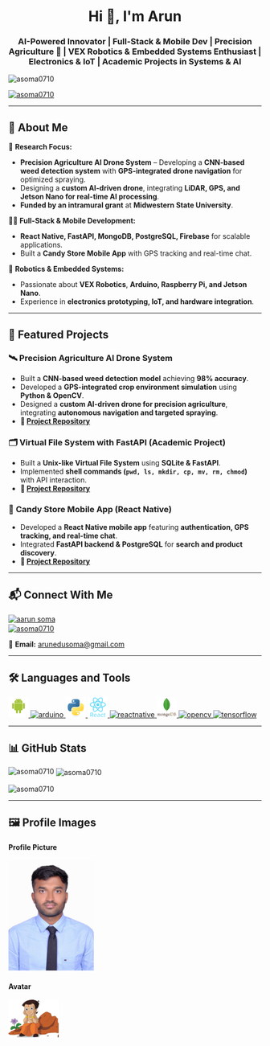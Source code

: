 <h1 align="center">Hi 👋, I'm Arun</h1>
<h3 align="center">AI-Powered Innovator | Full-Stack & Mobile Dev | Precision Agriculture 🚀 | VEX Robotics & Embedded Systems Enthusiast | Electronics & IoT | Academic Projects in Systems & AI</h3>

<p align="left"> <img src="https://komarev.com/ghpvc/?username=asoma0710&label=Profile%20views&color=0e75b6&style=flat" alt="asoma0710" /> </p>

<p align="left"> <a href="https://github.com/ryo-ma/github-profile-trophy"><img src="https://github-profile-trophy.vercel.app/?username=asoma0710" alt="asoma0710" /></a> </p>

---

## 🚀 About Me  

🔭 **Research Focus:**  
- **Precision Agriculture AI Drone System** – Developing a **CNN-based weed detection system** with **GPS-integrated drone navigation** for optimized spraying.  
- Designing a **custom AI-driven drone**, integrating **LiDAR, GPS, and Jetson Nano for real-time AI processing**.  
- **Funded by an intramural grant** at **Midwestern State University**.  

👨‍💻 **Full-Stack & Mobile Development:**  
- **React Native, FastAPI, MongoDB, PostgreSQL, Firebase** for scalable applications.  
- Built a **Candy Store Mobile App** with GPS tracking and real-time chat.  

🤖 **Robotics & Embedded Systems:**  
- Passionate about **VEX Robotics**, **Arduino, Raspberry Pi, and Jetson Nano**.  
- Experience in **electronics prototyping, IoT, and hardware integration**.  

---

## 📌 Featured Projects  

### 🛰️ **Precision Agriculture AI Drone System**  
- Built a **CNN-based weed detection model** achieving **98% accuracy**.  
- Developed a **GPS-integrated crop environment simulation** using **Python & OpenCV**.  
- Designed a **custom AI-driven drone for precision agriculture**, integrating **autonomous navigation and targeted spraying**.  
- **🔗 [Project Repository](https://github.com/asoma0710/PrecisionAgriculture_Research)**  

### 🗂️ **Virtual File System with FastAPI** (Academic Project)  
- Built a **Unix-like Virtual File System** using **SQLite & FastAPI**.  
- Implemented **shell commands (`pwd, ls, mkdir, cp, mv, rm, chmod`)** with API interaction.  
- **🔗 [Project Repository](https://github.com/your-repo-link-here)**  

### 📱 **Candy Store Mobile App (React Native)**  
- Developed a **React Native mobile app** featuring **authentication, GPS tracking, and real-time chat**.  
- Integrated **FastAPI backend & PostgreSQL** for **search and product discovery**.  
- **🔗 [Project Repository](https://github.com/your-repo-link-here)**  

---

## 📬 Connect With Me  

<a href="https://linkedin.com/in/aarun soma" target="blank"><img align="center" src="https://raw.githubusercontent.com/rahuldkjain/github-profile-readme-generator/master/src/images/icons/Social/linked-in-alt.svg" alt="aarun soma" height="30" width="40" /></a>  
<a href="https://www.leetcode.com/asoma0710" target="blank"><img align="center" src="https://raw.githubusercontent.com/rahuldkjain/github-profile-readme-generator/master/src/images/icons/Social/leet-code.svg" alt="asoma0710" height="30" width="40" /></a>  

📧 **Email:** [arunedusoma@gmail.com](mailto:arunedusoma@gmail.com)  

---

## 🛠️ Languages and Tools  

<p align="left">  
<a href="https://developer.android.com" target="_blank" rel="noreferrer"> <img src="https://raw.githubusercontent.com/devicons/devicon/master/icons/android/android-original-wordmark.svg" alt="android" width="40" height="40"/> </a>  
<a href="https://www.arduino.cc/" target="_blank" rel="noreferrer"> <img src="https://cdn.worldvectorlogo.com/logos/arduino-1.svg" alt="arduino" width="40" height="40"/> </a>  
<a href="https://www.python.org" target="_blank" rel="noreferrer"> <img src="https://raw.githubusercontent.com/devicons/devicon/master/icons/python/python-original.svg" alt="python" width="40" height="40"/> </a>  
<a href="https://reactjs.org/" target="_blank" rel="noreferrer"> <img src="https://raw.githubusercontent.com/devicons/devicon/master/icons/react/react-original-wordmark.svg" alt="react" width="40" height="40"/> </a>  
<a href="https://reactnative.dev/" target="_blank" rel="noreferrer"> <img src="https://reactnative.dev/img/header_logo.svg" alt="reactnative" width="40" height="40"/> </a>  
<a href="https://www.mongodb.com/" target="_blank" rel="noreferrer"> <img src="https://raw.githubusercontent.com/devicons/devicon/master/icons/mongodb/mongodb-original-wordmark.svg" alt="mongodb" width="40" height="40"/> </a>  
<a href="https://opencv.org/" target="_blank" rel="noreferrer"> <img src="https://www.vectorlogo.zone/logos/opencv/opencv-icon.svg" alt="opencv" width="40" height="40"/> </a>  
<a href="https://www.tensorflow.org" target="_blank" rel="noreferrer"> <img src="https://www.vectorlogo.zone/logos/tensorflow/tensorflow-icon.svg" alt="tensorflow" width="40" height="40"/> </a>  
</p>  

---

## 📊 GitHub Stats  

<p><img align="left" src="https://github-readme-stats.vercel.app/api/top-langs?username=asoma0710&show_icons=true&locale=en&layout=compact" alt="asoma0710" /></p>  

<p>&nbsp;<img align="center" src="https://github-readme-stats.vercel.app/api?username=asoma0710&show_icons=true&locale=en" alt="asoma0710" /></p>  

<p><img align="center" src="https://github-readme-streak-stats.herokuapp.com/?user=asoma0710&" alt="asoma0710" /></p>  

---

## 🖼️ Profile Images  

#### **Profile Picture**  
<img src="https://github.com/asoma0710/asoma0710/blob/main/photo_passsize.jpg" width="170">  

#### **Avatar**  
<img src="https://github.com/asoma0710/asoma0710/blob/main/chotaBheem.jpg" width="100">  
